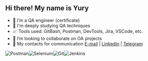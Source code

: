 ## Hi there! My name is Yury

- 💼 I’m a QA engineer (certificate)
- 🌱 I'm deeply studying QA techniques
- 📈 Tools used: GitBash, Postman, DevTools, Jira, VSCode, etc.
- 👯 I’m looking to collaborate on OA projects
- 💬 My contacts for communication [E-mail](yashmetov.yury@gmail.com) | [Linkedin](https://www.linkedin.com/in/.../) | [Telegram](https://t.me/YashmetovYury)

![Postman](https://img.shields.io/badge/Postman-FF6C37?style=for-the-badge&logo=postman&logoColor=white)![Selenium](https://img.shields.io/badge/-selenium-%43B02A?style=for-the-badge&logo=selenium&logoColor=white)![Git](https://img.shields.io/badge/git-%23F05033.svg?style=for-the-badge&logo=git&logoColor=white)![Jenkins](https://img.shields.io/badge/jenkins-%232C5263.svg?style=for-the-badge&logo=jenkins&logoColor=white)
